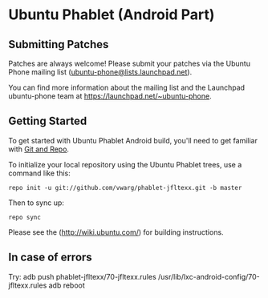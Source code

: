 Ubuntu Phablet (Android Part)
=============================

Submitting Patches
------------------
Patches are always welcome!  Please submit your patches via the Ubuntu Phone mailing list (ubuntu-phone@lists.launchpad.net).

You can find more information about the mailing list and the Launchpad ubuntu-phone team at https://launchpad.net/~ubuntu-phone.

Getting Started
---------------

To get started with Ubuntu Phablet Android build, you'll need to get
familiar with [Git and Repo](http://source.android.com/download/using-repo).

To initialize your local repository using the Ubuntu Phablet trees, use a command like this:

    repo init -u git://github.com/vwarg/phablet-jfltexx.git -b master

Then to sync up:

    repo sync

Please see the (http://wiki.ubuntu.com/) for building instructions.

In case of errors
-----------------
Try:
    adb push phablet-jfltexx/70-jfltexx.rules /usr/lib/lxc-android-config/70-jfltexx.rules
    adb reboot
